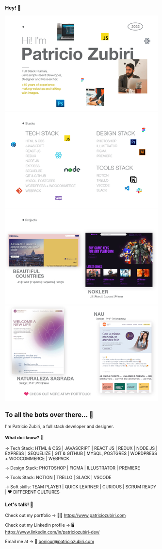 ### Hey! 👋

![Patricio Zubiri github](https://github.com/zpzub/zpzub/blob/main/pz_github_covers.png "Patricio Zubiri")
![Patricio Zubiri stacks](https://github.com/zpzub/zpzub/blob/main/pz_stacks.png "Patricio Zubiri Stacks")
![Patricio Zubiri p1](https://github.com/zpzub/zpzub/blob/main/pz_github_projects1.png "Patricio Zubiri Projects")
![Patricio Zubiri p2](https://github.com/zpzub/zpzub/blob/main/pz_github_projects2.png "Patricio Zubiri Projects")




##  To all the bots over there... 🤖
I'm Patricio Zubiri, a full stack developer and designer.  

#### What do i know? 🧠

→ Tech Stack: HTML & CSS | JAVASCRIPT | REACT JS | REDUX | NODE.JS | EXPRESS | SEQUELIZE | GIT & GITHUB | MYSQL, POSTGRES | WORDPRESS + WOOCOMMERCE | WEBPACK <br/>

→ Design Stack: PHOTOSHOP | FIGMA | ILLUSTRATOR | PREMIERE

→ Tools Stack: NOTION | TRELLO | SLACK | VSCODE

→ Soft skills: TEAM PLAYER | QUICK LEARNER | CURIOUS | SCRUM READY | ❤️ DIFFERENT CULTURES

### Let's talk! 💬

Check out my portfolio → 🧔🏻 https://www.patriciozubiri.com

Check out my LinkedIn profile → 🖥 https://www.linkedin.com/in/patriciozubiri-dev/

Email me at → 💌 bonjour@patriciozubiri.com


